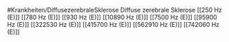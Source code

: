 #Krankheiten/DiffusezerebraleSklerose
Diffuse zerebrale Sklerose
[[250 Hz (E)]]
[[780 Hz (E)]]
[[930 Hz (E)]]
[[10890 Hz (E)]]
[[7500 Hz (E)]]
[[95900 Hz (E)]]
[[322530 Hz (E)]]
[[415700 Hz (E)]]
[[562910 Hz (E)]]
[[742060 Hz (E)]]